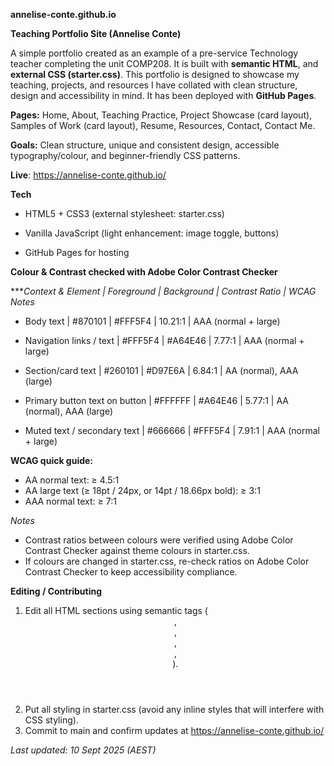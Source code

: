 **annelise-conte.github.io**

**Teaching Portfolio Site (Annelise Conte)**

A simple portfolio created as an example of a pre-service Technology teacher completing the unit COMP208. It is built with **semantic HTML**, and **external CSS (starter.css)**. This portfolio is designed to showcase my teaching, projects, and resources I have collated with clean structure, design and accessibility in mind. It has been deployed with **GitHub Pages**.

**Pages:** Home, About, Teaching Practice, Project Showcase (card layout), Samples of Work (card layout), Resume, Resources, Contact, Contact Me. 

**Goals:** Clean structure, unique and consistent design, accessible typography/colour, and beginner-friendly CSS patterns.

**Live**: https://annelise-conte.github.io/

**Tech**

- HTML5 + CSS3 (external stylesheet: starter.css)

- Vanilla JavaScript (light enhancement: image toggle, buttons)

- GitHub Pages for hosting

**Colour & Contrast checked with Adobe Color Contrast Checker**

****Context & Element | Foreground | Background | Contrast Ratio | WCAG Notes*
- Body text	| #870101 | #FFF5F4	| 10.21:1	| AAA (normal + large)

- Navigation links / text	| #FFF5F4	| #A64E46	| 7.77:1	| AAA (normal + large)

- Section/card text	| #260101	| #D97E6A	| 6.84:1	| AA (normal), AAA (large)

- Primary button text on button |	#FFFFFF	| #A64E46	| 5.77:1	| AA (normal), AAA (large)

- Muted text / secondary text	| #666666	| #FFF5F4	| 7.91:1	| AAA (normal + large)

**WCAG quick guide:**
- AA normal text: ≥ 4.5:1
- AA large text (≥ 18pt / 24px, or 14pt / 18.66px bold): ≥ 3:1
- AAA normal text: ≥ 7:1

_Notes_
- Contrast ratios between colours were verified using Adobe Color Contrast Checker against theme colours in starter.css.
- If colours are changed in starter.css, re-check ratios on Adobe Color Contrast Checker to keep accessibility compliance.

**Editing / Contributing**
1. Edit all HTML sections using semantic tags (<header>, <main>, <section>, <nav>, <footer>).
2. Put all styling in starter.css (avoid any inline styles that will interfere with CSS styling).
3. Commit to main and confirm updates at https://annelise-conte.github.io/

_Last updated: 10 Sept 2025 (AEST)_
